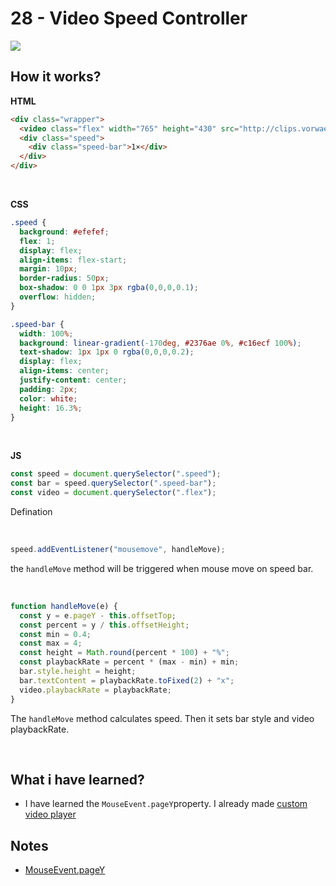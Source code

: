 # 28 - Video Speed Controller

![](https://github.com/erhanersoz/JavaScript30/blob/master/Screenshots/demo_28.gif?raw=true)

## How it works?

**HTML**

```html
<div class="wrapper">
  <video class="flex" width="765" height="430" src="http://clips.vorwaerts-gmbh.de/VfE_html5.mp4" loop controls></video>
  <div class="speed">
    <div class="speed-bar">1×</div>
  </div>
</div>
```

<br/>

**CSS**

```css
.speed {
  background: #efefef;
  flex: 1;
  display: flex;
  align-items: flex-start;
  margin: 10px;
  border-radius: 50px;
  box-shadow: 0 0 1px 3px rgba(0,0,0,0.1);
  overflow: hidden;
}

.speed-bar {
  width: 100%;
  background: linear-gradient(-170deg, #2376ae 0%, #c16ecf 100%);
  text-shadow: 1px 1px 0 rgba(0,0,0,0.2);
  display: flex;
  align-items: center;
  justify-content: center;
  padding: 2px;
  color: white;
  height: 16.3%;
}
```

<br/>

**JS**

```js
const speed = document.querySelector(".speed");
const bar = speed.querySelector(".speed-bar");
const video = document.querySelector(".flex");
```
Defination

<br/>

```js
speed.addEventListener("mousemove", handleMove);
```
the `handleMove` method will be triggered when mouse move on speed bar.

<br/>

```js
function handleMove(e) {
  const y = e.pageY - this.offsetTop;
  const percent = y / this.offsetHeight;
  const min = 0.4;
  const max = 4;
  const height = Math.round(percent * 100) + "%";
  const playbackRate = percent * (max - min) + min;
  bar.style.height = height;
  bar.textContent = playbackRate.toFixed(2) + "x";
  video.playbackRate = playbackRate;
}
```

The `handleMove` method calculates speed. Then it sets bar style and video playbackRate.

<br/>

## What i have learned?

- I have learned the `MouseEvent.pageY`property. I already made [custom video player](https://github.com/erhanersoz/JavaScript30/tree/master/11%20-%20Custom%20Video%20Player)


## Notes

- [MouseEvent.pageY](https://developer.mozilla.org/en-US/docs/Web/API/MouseEvent/pageY)

